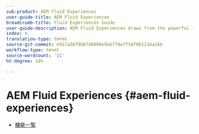 ```yaml
---
sub-product: AEM Fluid Experiences
user-guide-title: AEM Fluid Experiences
breadcrumb-title: Fluid Experiences Guide
user-guide-description: AEM Fluid Experiences draws from the powerful feature sets of AEM Sites, AEM Dynamic Media, and AEM Assets to provide a robust solution for headless content delivery.
index: n
translation-type: tm+mt
source-git-commit: e917a36f9b8748080e9ab770a7f58f06123ea166
workflow-type: tm+mt
source-wordcount: '11'
ht-degree: 18%

---
```



# AEM Fluid Experiences {#aem-fluid-experiences}

+ [機能一覧](/help/fluid-experiences/feature-list.md)